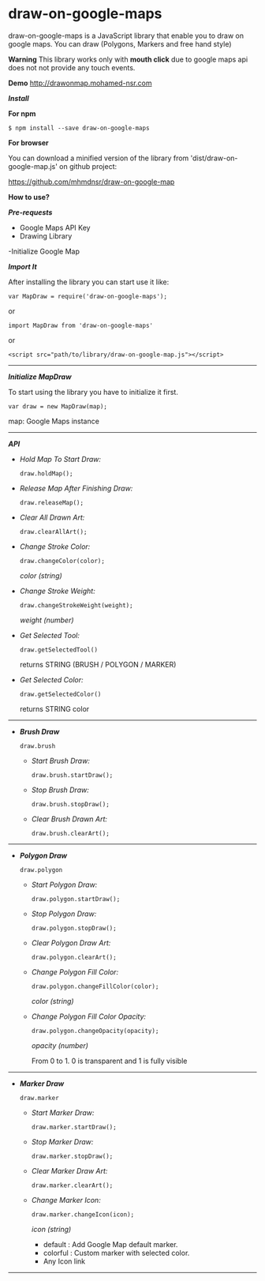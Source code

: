 # draw-on-google-maps
draw-on-google-maps is a JavaScript library that enable you to draw on google maps. You can draw (Polygons, Markers and free hand style)

****Warning****
This library works only with **mouth click** due to google maps api does not not provide any touch events.

****Demo****
  http://drawonmap.mohamed-nsr.com

****_Install_**** 

**For npm**

`$ npm install --save draw-on-google-maps`

**For browser**

You can download a minified version of the library from 'dist/draw-on-google-map.js' on github project: 

https://github.com/mhmdnsr/draw-on-google-map

****How to use?****

**_Pre-requests_**

- Google Maps API Key
- Drawing Library

-Initialize Google Map

**_Import It_**

After installing the library you can start use it like:

    var MapDraw = require('draw-on-google-maps');

or 

    import MapDraw from 'draw-on-google-maps'

or

    <script src="path/to/library/draw-on-google-map.js"></script>

---

**_Initialize MapDraw_**

To start using the library you have to initialize it first.

    var draw = new MapDraw(map);

map: Google Maps instance

---

***API***

- _Hold Map To Start Draw:_

      draw.holdMap();

- _Release Map After Finishing Draw:_

      draw.releaseMap();

- _Clear All Drawn Art:_

      draw.clearAllArt();

- _Change Stroke Color:_

      draw.changeColor(color);

    _color (string)_

- _Change Stroke Weight:_

      draw.changeStrokeWeight(weight);
      
   _weight (number)_
   
- _Get Selected Tool:_

      draw.getSelectedTool()
    returns STRING (BRUSH / POLYGON / MARKER)
   
- _Get Selected Color:_

      draw.getSelectedColor()
    returns STRING color
---
      
- **_Brush Draw_**
            
      draw.brush
    - _Start Brush Draw:_
         
          draw.brush.startDraw();
         
    - _Stop Brush Draw:_
    
          draw.brush.stopDraw();
          
    - _Clear Brush Drawn Art:_

          draw.brush.clearArt();
          
---

- **_Polygon Draw_**
    
      draw.polygon
    - _Start Polygon Draw:_
    
          draw.polygon.startDraw();
         
    - _Stop Polygon Draw:_
    
          draw.polygon.stopDraw();
          
    - _Clear Polygon Draw Art:_
    
          draw.polygon.clearArt();
          
    - _Change Polygon Fill Color:_
        
          draw.polygon.changeFillColor(color);
          
        _color (string)_
              
    - _Change Polygon Fill Color Opacity:_
    
          draw.polygon.changeOpacity(opacity);
          
        _opacity (number)_
        
        From 0 to 1. 0 is transparent and 1 is fully visible

---
      
- **_Marker Draw_**
    
      draw.marker
    - _Start Marker Draw:_
    
          draw.marker.startDraw();
         
    - _Stop Marker Draw:_
    
          draw.marker.stopDraw();
          
    - _Clear Marker Draw Art:_
    
          draw.marker.clearArt();
          
    - _Change Marker Icon:_ 
    
          draw.marker.changeIcon(icon);
          
      _icon (string)_
      - default : Add Google Map default marker.
      - colorful : Custom marker with selected color.
      - Any Icon link
      
      
---